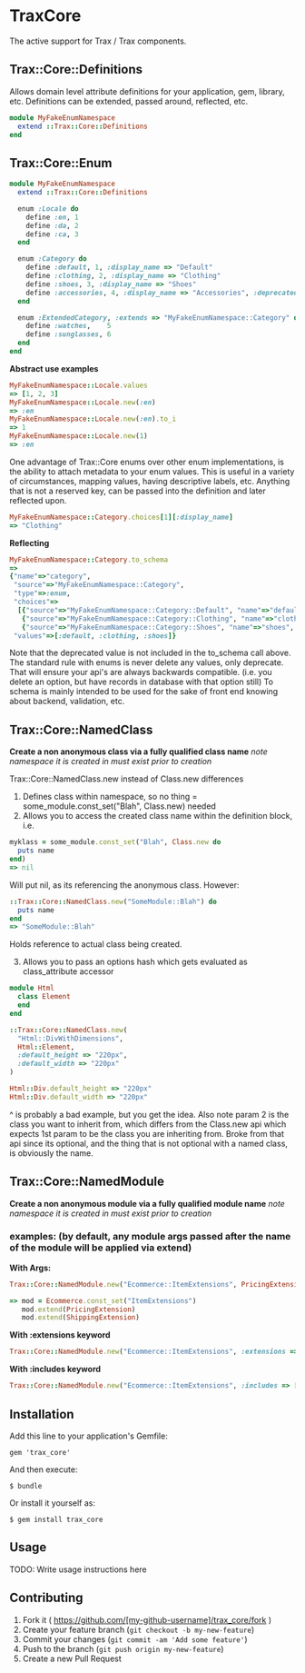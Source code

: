 # TraxCore

The active support for Trax / Trax components.

## Trax::Core::Definitions

Allows domain level attribute definitions for your application, gem, library, etc.
Definitions can be extended, passed around, reflected, etc.

``` ruby
module MyFakeEnumNamespace
  extend ::Trax::Core::Definitions
end
```

## Trax::Core::Enum

``` ruby
module MyFakeEnumNamespace
  extend ::Trax::Core::Definitions

  enum :Locale do
    define :en, 1
    define :da, 2
    define :ca, 3
  end

  enum :Category do
    define :default, 1, :display_name => "Default"
    define :clothing, 2, :display_name => "Clothing"
    define :shoes, 3, :display_name => "Shoes"
    define :accessories, 4, :display_name => "Accessories", :deprecated => true
  end

  enum :ExtendedCategory, :extends => "MyFakeEnumNamespace::Category" do
    define :watches,    5
    define :sunglasses, 6
  end
end
```

**Abstract use examples**

``` ruby
MyFakeEnumNamespace::Locale.values
=> [1, 2, 3]
MyFakeEnumNamespace::Locale.new(:en)
=> :en
MyFakeEnumNamespace::Locale.new(:en).to_i
=> 1
MyFakeEnumNamespace::Locale.new(1)
=> :en
```

One advantage of Trax::Core enums over other enum implementations, is the ability
to attach metadata to your enum values. This is useful in a variety of circumstances,
mapping values, having descriptive labels, etc. Anything that is not a reserved key,
can be passed into the definition and later reflected upon.

``` ruby
MyFakeEnumNamespace::Category.choices[1][:display_name]
=> "Clothing"
```

**Reflecting**
``` ruby
MyFakeEnumNamespace::Category.to_schema
=>
{"name"=>"category",
 "source"=>"MyFakeEnumNamespace::Category",
 "type"=>:enum,
 "choices"=>
  [{"source"=>"MyFakeEnumNamespace::Category::Default", "name"=>"default", "type"=>:enum_value, "integer_value"=>1, "attributes"=>{"display_name"=>"Default"}},
   {"source"=>"MyFakeEnumNamespace::Category::Clothing", "name"=>"clothing", "type"=>:enum_value, "integer_value"=>2, "attributes"=>{"display_name"=>"Clothing"}},
   {"source"=>"MyFakeEnumNamespace::Category::Shoes", "name"=>"shoes", "type"=>:enum_value, "integer_value"=>3, "attributes"=>{"display_name"=>"Shoes"}}],
 "values"=>[:default, :clothing, :shoes]}
```

Note that the deprecated value is not included in the to_schema call above.
The standard rule with enums is never delete any values, only deprecate.
That will ensure your api's are always backwards compatible.
(i.e. you delete an option, but have records in database with that option still)
To schema is mainly intended to be used for the sake of front end knowing about backend,
validation, etc.

## Trax::Core::NamedClass
**Create a non anonymous class via a fully qualified class name**
*note namespace it is created in must exist prior to creation*

Trax::Core::NamedClass.new instead of Class.new differences

1. Defines class within namespace, so no thing = some_module.const_set("Blah", Class.new) needed
2. Allows you to access the created class name within the definition block, i.e.
``` ruby
myklass = some_module.const_set("Blah", Class.new do
  puts name
end)
=> nil
```

Will put nil, as its referencing the anonymous class. However:
``` ruby
::Trax::Core::NamedClass.new("SomeModule::Blah") do
  puts name
end
=> "SomeModule::Blah"
```
Holds reference to actual class being created.

3. Allows you to pass an options hash which gets evaluated as class_attribute accessor

``` ruby
module Html
  class Element
  end
end

::Trax::Core::NamedClass.new(
  "Html::DivWithDimensions",
  Html::Element,
  :default_height => "220px",
  :default_width => "220px"
)

Html::Div.default_height => "220px"
Html::Div.default_width => "220px"
```

^ is probably a bad example, but you get the idea. Also note param 2 is the class you
want to inherit from, which differs from the Class.new api which expects 1st param
to be the class you are inheriting from. Broke from that api since its optional,
and the thing that is not optional with a named class, is obviously the name.

## Trax::Core::NamedModule
**Create a non anonymous module via a fully qualified module name**
*note namespace it is created in must exist prior to creation*

### examples: (by default, any module args passed after the name of the module will be applied via extend)
**With Args:**
``` ruby
Trax::Core::NamedModule.new("Ecommerce::ItemExtensions", PricingExtension, ShippingExtension)

=> mod = Ecommerce.const_set("ItemExtensions")
   mod.extend(PricingExtension)
   mod.extend(ShippingExtension)
```

**With :extensions keyword**
``` ruby
Trax::Core::NamedModule.new("Ecommerce::ItemExtensions", :extensions => [::Ecommerce::PricingExtension])
```

**With :includes keyword**
``` ruby
Trax::Core::NamedModule.new("Ecommerce::ItemExtensions", :includes => [::Ecommerce::ShippingExtension])
```

## Installation

Add this line to your application's Gemfile:

    gem 'trax_core'

And then execute:

    $ bundle

Or install it yourself as:

    $ gem install trax_core

## Usage

TODO: Write usage instructions here

## Contributing

1. Fork it ( https://github.com/[my-github-username]/trax_core/fork )
2. Create your feature branch (`git checkout -b my-new-feature`)
3. Commit your changes (`git commit -am 'Add some feature'`)
4. Push to the branch (`git push origin my-new-feature`)
5. Create a new Pull Request
